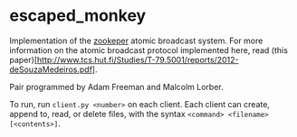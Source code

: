 # escaped_monkey

Implementation of the [zookeper](https://zookeeper.apache.org/doc/r3.4.1/zookeeperInternals.html#sc_atomicBroadcast) atomic broadcast system. For more information on the atomic broadcast protocol implemented here, read (this paper)[http://www.tcs.hut.fi/Studies/T-79.5001/reports/2012-deSouzaMedeiros.pdf].

Pair programmed by Adam Freeman and Malcolm Lorber.

To run, run `client.py <number>` on each client. Each client can create, append to, read, or delete files, with the syntax `<command> <filename> [<contents>]`.
